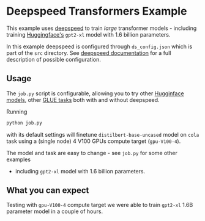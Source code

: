 # Deepspeed Transformers Example

This example uses [deepspeed](https://www.deepspeed.ai/) to train _large_ transformer
models - including training [Huggingface's](https://huggingface.co/transformers/pretrained_models.html)
`gpt2-xl` model with 1.6 billion parameters.

In this example deepspeed is configured through `ds_config.json` which is part
of the `src` directory. See [deepspeed documentation](https://www.deepspeed.ai/docs/config-json/) for a full description of possible configuration.

## Usage

The `job.py` script is configurable, allowing you to try other
[Hugginface models](https://huggingface.co/transformers/pretrained_models.html),
other [GLUE tasks](https://gluebenchmark.com/) both with and without deepspeed.

Running

```bash
python job.py
```

with its default settings will finetune `distilbert-base-uncased` model
on `cola` task using a (single node) 4 V100 GPUs compute target (`gpu-V100-4`).

The model and task are easy to change - see `job.py` for some other examples
- including `gpt2-xl` model with 1.6 billion parameters.

## What you can expect

Testing with `gpu-V100-4` compute target we were able to train `gpt2-xl` 1.6B parameter model
in a couple of hours.
